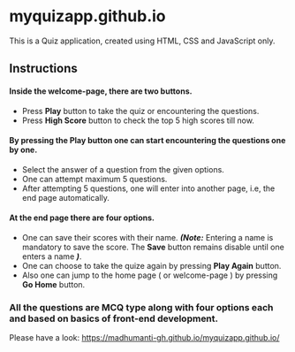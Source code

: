# myquizapp.github.io
This is a Quiz application, created using HTML, CSS and JavaScript only.

## Instructions
#### Inside the welcome-page, there are two buttons.
- Press **Play** button to take the quiz or encountering the questions.
- Press **High Score** button to check the top 5 high scores till now.

#### By pressing the **Play** button one can start encountering the questions one by one.
- Select the answer of a question from the given options.
- One can attempt maximum 5 questions.
- After attempting 5 questions, one will enter into another page, i.e, the end page automatically.

#### At the end page there are four options.
- One can save their scores with their name. ***(Note:*** Entering a name is mandatory to save the score. The **Save** button remains disable until one enters a name ***)***.
- One can choose to take the quize again by pressing **Play Again** button.
- Also one can jump to the home page ( or welcome-page ) by pressing **Go Home** button.

### All the questions are MCQ type along with four options each and based on basics of front-end development. 

Please have a look: https://madhumanti-gh.github.io/myquizapp.github.io/ 
